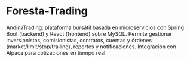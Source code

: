 # Foresta-Trading
AndinaTrading: plataforma bursátil basada en microservicios con Spring Boot (backend) y React (frontend) sobre MySQL. Permite gestionar inversionistas, comisionistas, contratos, cuentas y órdenes (market/limit/stop/trailing), reportes y notificaciones. Integración con Alpaca para cotizaciones en tiempo real.
